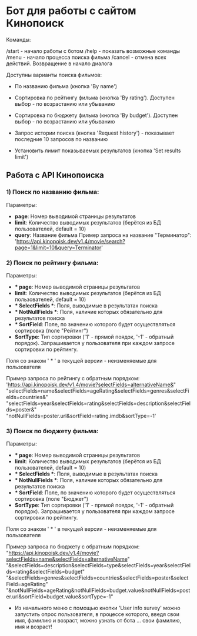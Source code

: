 <h1>Бот для работы с сайтом Кинопоиск</h1>

Команды:

/start - начало работы с ботом
/help - показать возможные команды
/menu - начало процесса поиска фильма
/cancel - отмена всех действий. Возвращение в начало диалога


Доступны варианты поиска фильмов:
- По названию фильма (кнопка 'By name')
- Сортировка по рейтингу  фильма (кнопка 'By rating'). Доступен выбор - по возрастанию или убыванию
- Сортировка по бюджету  фильма (кнопка 'By budget'). Доступен выбор - по возрастанию или убыванию

- Запрос истории поиска (кнопка 'Request history') - показывает последние 10 запросов по названию
- Установить лимит показываемых результатов (кнопка 'Set results limit')

<h2>Работа с API Кинопоиска</h2>

<h3>1) Поиск по названию фильма:</h3>

Параметры: 
- <b>page</b>: Номер выводимой страницы результатов
- <b>limit</b>: Количество выводимых результатов (берётся из БД пользователей, default = 10)
- <b>query</b>: Название фильма
Пример запроса на название "Терминатор":
'https://api.kinopoisk.dev/v1.4/movie/search?page=1&limit=10&query=Terminator'
 
<h3>2) Поиск по рейтингу фильма:</h3>

Параметры: 
- <b>* page</b>: Номер выводимой страницы результатов
- <b>limit</b>: Количество выводимых результатов (берётся из БД пользователей, default = 10)
- <b>* SelectFields *</b>: Поля, выводимые в результатах поиска
- <b>* NotNullFields *</b>: Поля, наличие которых обязательно для результатов поиска
- <b>* SortField</b>: Поле, по значению которого будет осуществляться сортировка (поле "Рейтинг")
- <b>SortType</b>: Тип сортировки ('1' - прямой поядок, '-1' - обратный порядок). Запрашивается
у пользователя при каждом запросе сортировки по рейтингу.

Поля со знаком ' * ' в текущей версии - неизменяемые для пользователя

Пример запроса по рейтингу с обратным порядком:
'https://api.kinopoisk.dev/v1.4/movie?selectFields=alternativeName&" \
              "selectFields=name&selectFields=ageRating&selectFields=genres&selectFields=countries&" \
              "selectFields=year&selectFields=rating&selectFields=description&selectFields=poster&" \
              "notNullFields=poster.url&sortField=rating.imdb&sortType=-1'

<h3>3) Поиск по бюджету фильма:</h3>

Параметры: 
- <b>* page</b>: Номер выводимой страницы результатов
- <b>limit</b>: Количество выводимых результатов (берётся из БД пользователей, default = 10)
- <b>* SelectFields *</b>: Поля, выводимые в результатах поиска
- <b>* NotNullFields *</b>: Поля, наличие которых обязательно для результатов поиска
- <b>* SortField</b>: Поле, по значению которого будет осуществляться сортировка (поле "Бюджет")
- <b>SortType</b>: Тип сортировки ('1' - прямой поядок, '-1' - обратный порядок). Запрашивается
у пользователя при каждом запросе сортировки по рейтингу.

Поля со знаком ' * ' в текущей версии - неизменяемые для пользователя

Пример запроса по бюджету с обратным порядком:
"https://api.kinopoisk.dev/v1.4/movie?selectFields=name&selectFields=alternativeName" \
        "&selectFields=description&selectFields=type&selectFields=year&selectFields=rating&selectFields=budget" \
        "&selectFields=genres&selectFields=countries&selectFields=poster&selectField=ageRating" \
        "&notNullFields=ageRating&notNullFields=budget.value&notNullFields=poster.url&sortField=budget.value&sortType=-1"



 - Из начального меню с помощью кнопки 'User info survey' можно запустить опрос пользователя,
в процессе которого, введя свои имя, фамилию и возраст, можно узнать от бота
... свои фамилию, имя и возраст! 